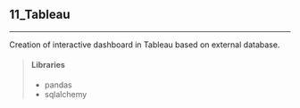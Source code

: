 ## 11_Tableau
___________________
Creation of interactive dashboard in Tableau based on external database.

>#### Libraries
>* pandas
>* sqlalchemy
